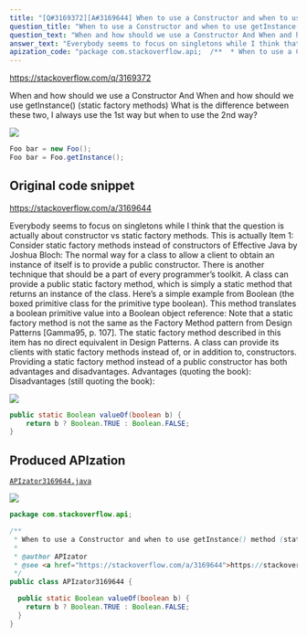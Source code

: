 ```yaml
---
title: "[Q#3169372][A#3169644] When to use a Constructor and when to use getInstance() method (static factory methods)?"
question_title: "When to use a Constructor and when to use getInstance() method (static factory methods)?"
question_text: "When and how should we use a Constructor And When and how should we use getInstance() (static factory methods) What is the difference between these two, I always use the 1st way but when to use the 2nd way?"
answer_text: "Everybody seems to focus on singletons while I think that the question is actually about constructor vs static factory methods. This is actually Item 1: Consider static factory methods instead of constructors of  Effective Java by Joshua Bloch: The normal way for a class to allow a   client to obtain an instance of itself   is to provide a public constructor.   There is another technique that should   be a part of every programmer’s   toolkit. A class can provide a public   static factory method, which is simply a static method that returns an   instance of the class. Here’s a simple   example from Boolean (the boxed   primitive class for the primitive type   boolean). This method translates a   boolean primitive value into a   Boolean object reference: Note that a static factory method is   not the same as the Factory Method   pattern from Design Patterns   [Gamma95, p. 107]. The static factory   method described in this item has no   direct equivalent in Design   Patterns. A class can provide its clients with   static factory methods instead of, or   in addition to, constructors.   Providing a static factory method   instead of a public constructor has   both advantages and disadvantages. Advantages (quoting the book): Disadvantages (still quoting the book):"
apization_code: "package com.stackoverflow.api;  /**  * When to use a Constructor and when to use getInstance() method (static factory methods)?  *  * @author APIzator  * @see <a href=\"https://stackoverflow.com/a/3169644\">https://stackoverflow.com/a/3169644</a>  */ public class APIzator3169644 {    public static Boolean valueOf(boolean b) {     return b ? Boolean.TRUE : Boolean.FALSE;   } }"
---
```


https://stackoverflow.com/q/3169372

When and how should we use a Constructor
And When and how should we use getInstance() (static factory methods)
What is the difference between these two, I always use the 1st way but when to use the 2nd way?


<div class="code-logo"><img src="/stackoverflow.png" /></div>

```java
Foo bar = new Foo();
Foo bar = Foo.getInstance();
```


## Original code snippet

https://stackoverflow.com/a/3169644

Everybody seems to focus on singletons while I think that the question is actually about constructor vs static factory methods.
This is actually Item 1: Consider static factory methods instead of constructors of  Effective Java by Joshua Bloch:
The normal way for a class to allow a
  client to obtain an instance of itself
  is to provide a public constructor.
  There is another technique that should
  be a part of every programmer’s
  toolkit. A class can provide a public
  static factory method, which is simply a static method that returns an
  instance of the class. Here’s a simple
  example from Boolean (the boxed
  primitive class for the primitive type
  boolean). This method translates a
  boolean primitive value into a
  Boolean object reference:
Note that a static factory method is
  not the same as the Factory Method
  pattern from Design Patterns
  [Gamma95, p. 107]. The static factory
  method described in this item has no
  direct equivalent in Design
  Patterns.
A class can provide its clients with
  static factory methods instead of, or
  in addition to, constructors.
  Providing a static factory method
  instead of a public constructor has
  both advantages and disadvantages.
Advantages (quoting the book):
Disadvantages (still quoting the book):

<div class="code-logo"><img src="/stackoverflow.png" /></div>

```java
public static Boolean valueOf(boolean b) {
    return b ? Boolean.TRUE : Boolean.FALSE;
}
```

## Produced APIzation

[`APIzator3169644.java`](https://github.com/pasqualesalza/apization/raw/main/data/search/APIzator3169644.java)

<div class="code-logo"><img src="/apizator.png" /></div>

```java
package com.stackoverflow.api;

/**
 * When to use a Constructor and when to use getInstance() method (static factory methods)?
 *
 * @author APIzator
 * @see <a href="https://stackoverflow.com/a/3169644">https://stackoverflow.com/a/3169644</a>
 */
public class APIzator3169644 {

  public static Boolean valueOf(boolean b) {
    return b ? Boolean.TRUE : Boolean.FALSE;
  }
}

```